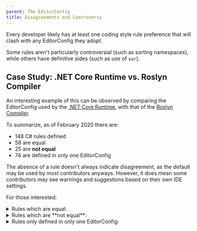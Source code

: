 ```yaml
---
parent: The EditorConfig
title: Disagreements and Controversy
---
```


Every developer likely has at least one coding style rule preference that will clash with any EditorConfig they adopt.

Some rules aren't particularly controversial (such as sorting namespaces), while others have definitive sides (such as use of `var`).

## Case Study: .NET Core Runtime vs. Roslyn Compiler

An interesting example of this can be observed by comparing the EditorConfig used by the [.NET Core Runtime](https://github.com/dotnet/runtime/blob/master/.editorconfig), with that of the [Roslyn Compiler](https://github.com/dotnet/roslyn/blob/master/.editorconfig).

To summarize, as of February 2020 there are:

* 148 C# rules defined
* 58 are equal
* 25 are **not equal**
* 74 are defined in only one EditorConfig

The absence of a rule doesn't always indicate disagreement, as the default may be used by most contributors anyways. However, it does mean some contributors may see warnings and suggestions based on their own IDE settings.

For those interested:

<details>
<summary>Rules which are equal:</summary>
|Name|
|:-|
|csharp_indent_block_contents |
|csharp_indent_braces |
|csharp_indent_case_contents |
|csharp_indent_case_contents_when_block |
|csharp_indent_switch_labels |
|csharp_new_line_before_catch |
|csharp_new_line_before_else |
|csharp_new_line_before_finally |
|csharp_new_line_before_members_in_anonymous_types |
|csharp_new_line_before_members_in_object_initializers |
|csharp_new_line_before_open_brace |
|csharp_new_line_between_query_expression_clauses |
|csharp_space_after_cast |
|csharp_space_after_colon_in_inheritance_clause |
|csharp_space_after_comma |
|csharp_space_after_dot |
|csharp_space_after_keywords_in_control_flow_statements |
|csharp_space_after_semicolon_in_for_statement |
|csharp_space_around_binary_operators |
|csharp_space_around_declaration_statements |
|csharp_space_before_colon_in_inheritance_clause |
|csharp_space_before_comma |
|csharp_space_before_dot |
|csharp_space_before_open_square_brackets |
|csharp_space_before_semicolon_in_for_statement |
|csharp_space_between_empty_square_brackets |
|csharp_space_between_method_call_empty_parameter_list_parentheses |
|csharp_space_between_method_call_name_and_opening_parenthesis |
|csharp_space_between_method_call_parameter_list_parentheses |
|csharp_space_between_method_declaration_empty_parameter_list_parentheses |
|csharp_space_between_method_declaration_name_and_open_parenthesis |
|csharp_space_between_method_declaration_parameter_list_parentheses |
|csharp_space_between_parentheses |
|csharp_space_between_square_brackets |
|csharp_style_conditional_delegate_call |
|csharp_style_inlined_variable_declaration |
|csharp_style_pattern_matching_over_as_with_null_check |
|csharp_style_pattern_matching_over_is_with_cast_check |
|csharp_style_throw_expression |
|dotnet_naming_style.pascal_case_style.capitalization |
|dotnet_naming_symbols.static_fields.required_modifiers |
|dotnet_sort_system_directives_first |
|dotnet_style_coalesce_expression |
|dotnet_style_collection_initializer |
|dotnet_style_explicit_tuple_names |
|dotnet_style_null_propagation |
|dotnet_style_object_initializer |
|dotnet_style_predefined_type_for_locals_parameters_members |
|dotnet_style_predefined_type_for_member_access |
|indent_size |
|indent_style |
|insert_final_newline |
</details>

<details>
<summary>Rules which are **not equal**:</summary>
|
|:-|
|csharp_indent_labels |
|csharp_prefer_braces |
|csharp_preserve_single_line_blocks |
|csharp_preserve_single_line_statements |
|csharp_style_expression_bodied_accessors |
|csharp_style_expression_bodied_constructors |
|csharp_style_expression_bodied_indexers |
|csharp_style_expression_bodied_methods |
|csharp_style_expression_bodied_operators |
|csharp_style_expression_bodied_properties |
|csharp_style_var_elsewhere |
|csharp_style_var_for_built_in_types |
|csharp_style_var_when_type_is_apparent |
|dotnet_naming_rule.constant_fields_should_be_pascal_case.severity |
|dotnet_naming_rule.constant_fields_should_be_pascal_case.style    |
|dotnet_naming_rule.constant_fields_should_be_pascal_case.symbols  |
|dotnet_naming_style.static_prefix_style.capitalization |
|dotnet_naming_style.static_prefix_style.required_prefix |
|dotnet_naming_symbols.constant_fields.applicable_kinds   |
|dotnet_naming_symbols.constant_fields.required_modifiers |
|dotnet_naming_symbols.static_fields.applicable_kinds   |
|dotnet_style_qualification_for_event |
|dotnet_style_qualification_for_field |
|dotnet_style_qualification_for_method |
|dotnet_style_qualification_for_property |
</details>

<details>
<summary>Rules only defined in only one EditorConfig:</summary>
|
|:-|
|csharp_prefer_simple_default_expression |
|csharp_prefer_simple_using_statement |
|csharp_prefer_static_local_function |
|csharp_preferred_modifier_order |
|csharp_style_expression_bodied_lambdas |
|csharp_style_expression_bodied_local_functions |
|csharp_style_pattern_local_over_anonymous_function |
|csharp_style_prefer_index_operator |
|csharp_style_prefer_range_operator |
|csharp_style_prefer_switch_expression |
|csharp_using_directive_placement |
|dotnet_code_quality.ca1802.api_surface |
|dotnet_code_quality_unused_parameters |
|dotnet_diagnostic.RS0037.severity |
|dotnet_naming_rule.camel_case_for_private_internal_fields.severity |
|dotnet_naming_rule.camel_case_for_private_internal_fields.style    |
|dotnet_naming_rule.camel_case_for_private_internal_fields.symbols  |
|dotnet_naming_rule.instance_fields_should_be_camel_case.severity |
|dotnet_naming_rule.instance_fields_should_be_camel_case.style |
|dotnet_naming_rule.instance_fields_should_be_camel_case.symbols |
|dotnet_naming_rule.local_functions_should_be_pascal_case.severity |
|dotnet_naming_rule.local_functions_should_be_pascal_case.style |
|dotnet_naming_rule.local_functions_should_be_pascal_case.symbols |
|dotnet_naming_rule.locals_should_be_camel_case.severity |
|dotnet_naming_rule.locals_should_be_camel_case.style |
|dotnet_naming_rule.locals_should_be_camel_case.symbols |
|dotnet_naming_rule.members_should_be_pascal_case.severity |
|dotnet_naming_rule.members_should_be_pascal_case.style |
|dotnet_naming_rule.members_should_be_pascal_case.symbols |
|dotnet_naming_rule.non_private_readonly_fields_should_be_pascal_case.severity |
|dotnet_naming_rule.non_private_readonly_fields_should_be_pascal_case.style |
|dotnet_naming_rule.non_private_readonly_fields_should_be_pascal_case.symbols |
|dotnet_naming_rule.non_private_static_fields_should_be_pascal_case.severity |
|dotnet_naming_rule.non_private_static_fields_should_be_pascal_case.style |
|dotnet_naming_rule.non_private_static_fields_should_be_pascal_case.symbols |
|dotnet_naming_rule.static_fields_should_be_camel_case.severity |
|dotnet_naming_rule.static_fields_should_be_camel_case.style |
|dotnet_naming_rule.static_fields_should_be_camel_case.symbols |
|dotnet_naming_rule.static_fields_should_have_prefix.severity |
|dotnet_naming_rule.static_fields_should_have_prefix.style    |
|dotnet_naming_rule.static_fields_should_have_prefix.symbols  |
|dotnet_naming_style.camel_case_style.capitalization |
|dotnet_naming_style.camel_case_underscore_style.capitalization |
|dotnet_naming_style.camel_case_underscore_style.required_prefix |
|dotnet_naming_style.constant_style.capitalization |
|dotnet_naming_style.instance_field_style.capitalization |
|dotnet_naming_style.instance_field_style.required_prefix |
|dotnet_naming_style.local_function_style.capitalization |
|dotnet_naming_style.non_private_readonly_field_style.capitalization |
|dotnet_naming_style.non_private_static_field_style.capitalization |
|dotnet_naming_symbols.all_members.applicable_kinds |
|dotnet_naming_symbols.instance_fields.applicable_kinds |
|dotnet_naming_symbols.local_functions.applicable_kinds |
|dotnet_naming_symbols.locals_and_parameters.applicable_kinds |
|dotnet_naming_symbols.non_private_readonly_fields.applicable_accessibilities |
|dotnet_naming_symbols.non_private_readonly_fields.applicable_kinds |
|dotnet_naming_symbols.non_private_readonly_fields.required_modifiers |
|dotnet_naming_symbols.non_private_static_fields.applicable_accessibilities |
|dotnet_naming_symbols.non_private_static_fields.applicable_kinds |
|dotnet_naming_symbols.non_private_static_fields.required_modifiers |
|dotnet_naming_symbols.private_internal_fields.applicable_accessibilities |
|dotnet_naming_symbols.private_internal_fields.applicable_kinds |
|dotnet_naming_symbols.static_fields.applicable_accessibilities |
|dotnet_style_prefer_auto_properties |
|dotnet_style_prefer_conditional_expression_over_assignment |
|dotnet_style_prefer_conditional_expression_over_return |
|dotnet_style_prefer_inferred_anonymous_type_member_names |
|dotnet_style_prefer_inferred_tuple_names |
|dotnet_style_prefer_is_null_check_over_reference_equality_method |
|dotnet_style_readonly_field |
|trim_trailing_whitespace |
</details>